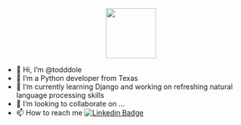 <div id="header" align="center">
  <img src="https://media.giphy.com/media/coxQHKASG60HrHtvkt/giphy.gif" width="100"/>
</div>



- 👋 Hi, I’m @todddole
- 👀 I’m a Python developer from Texas
- 🌱 I’m currently learning Django and working on refreshing natural language processing skills
- 💞️ I’m looking to collaborate on ...
- 📫 How to reach me [![Linkedin Badge](https://img.shields.io/badge/LinkedIn-0077B5?style=for-the-badge&logo=linkedin&logoColor=white)](http://www.linkedin.com/in/todd-dole-57a5106)

<!--START_SECTION:badges-->
<!--END_SECTION:badges-->

<!---
todddole/todddole is a ✨ special ✨ repository because its `README.md` (this file) appears on your GitHub profile.
You can click the Preview link to take a look at your changes.
--->
